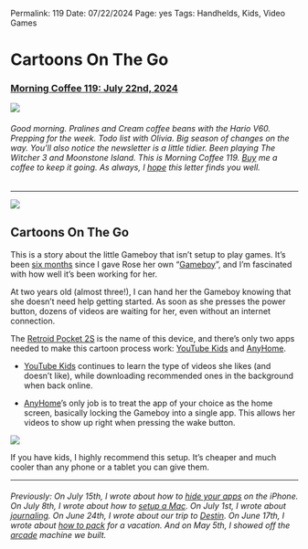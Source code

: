 
Permalink: 119
Date: 07/22/2024
Page: yes
Tags: Handhelds, Kids, Video Games

# Cartoons On The Go

### [Morning Coffee 119: July 22nd, 2024](https://nashp.com/119)

![](https://imgur.com/Tc1hJIG.jpg)

###### Good morning. Pralines and Cream coffee beans with the Hario V60. Prepping for the week. Todo list with Olivia. Big season of changes on the way. You’ll also notice the newsletter is a little tidier. Been playing The Witcher 3 and Moonstone Island. This is Morning Coffee 119. [Buy](https://buy.stripe.com/fZe4jqd135LRc4U4gj) me a coffee to keep it going. As always, I [hope](mailto:nashp@me.com) this letter finds you well.

---- 

![](https://imgur.com/zfGmyg3.jpg)

## Cartoons On The Go

This is a story about the little Gameboy that isn’t setup to play games. It’s been [six months](https://nashp.com/94) since I gave Rose her own “[Gameboy](https://www.goretroid.com/products/retroid-pocket-2s-handheld-retro-gaming-system)”, and I’m fascinated with how well it’s been working for her.

At two years old (almost three!), I can hand her the Gameboy knowing that she doesn’t need help getting started. As soon as she presses the power button, dozens of videos are waiting for her, even without an internet connection.

The [Retroid Pocket 2S](https://www.goretroid.com/products/retroid-pocket-2s-handheld-retro-gaming-system) is the name of this device, and there’s only two apps needed to make this cartoon process work: [YouTube Kids](https://www.youtubekids.com/) and [AnyHome](https://play.google.com/store/apps/details?id=com.draco.anyhome&hl=en_US).

- [YouTube Kids](https://www.youtubekids.com/) continues to learn the type of videos she likes (and doesn’t like), while downloading recommended ones in the background when back online.

- [AnyHome](https://play.google.com/store/apps/details?id=com.draco.anyhome&hl=en_US)’s only job is to treat the app of your choice as the home screen, basically locking the Gameboy into a single app. This allows her videos to show up right when pressing the wake button.

![](https://cdn.blot.im/blog_7d9c6729f90a4fd68ca68a09e88009f0/_image_cache/a2da183a-3dc3-4eeb-b052-2ea5dffa2c96.jpg)

If you have kids, I highly recommend this setup. It’s cheaper and much cooler than any phone or a tablet you can give them.

---- 

###### Previously: On July 15th, I wrote about how to [hide your apps](https://nashp.com/118 "hide your apps") on the iPhone. On July 8th, I wrote about how to [setup a Mac](https://nashp.com/117 "setup a Mac"). On July 1st, I wrote about [journaling](https://nashp.com/116 "journaling"). On June 24th, I wrote about our trip to [Destin](https://nashp.com/115 "Destin"). On June 17th, I wrote about [how to pack](https://nashp.com/114 "how to pack") for a vacation. And on May 5th, I showed off the [arcade](https://nashp.com/108 "arcade") machine we built.
